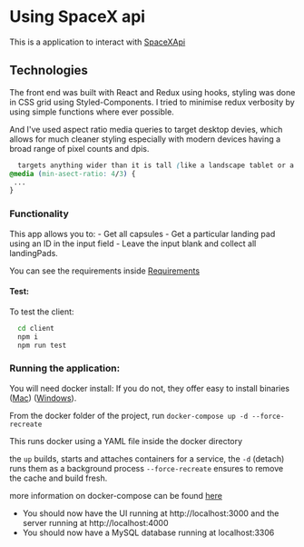 # Using SpaceX api

This is a application to interact with [SpaceXApi](https://docs.spacexdata.com)

## Technologies

The front end was built with React and Redux using hooks, styling was done in CSS grid using Styled-Components.
I tried to minimise redux verbosity by using simple functions where ever possible.

And I've used aspect ratio media queries to target desktop devies, which allows for much cleaner styling especially with modern devices having a broad range of pixel counts and dpis.

```css
  targets anything wider than it is tall (like a landscape tablet or a desktop);
@media (min-asect-ratio: 4/3) {
 ...
}

```

### Functionality

This app allows you to: - Get all capsules - Get a particular landing pad using an ID in the input field - Leave the input blank and collect all landingPads.

You can see the requirements inside [Requirements](./eb.md)

#### Test:

To test the client:

```bash
  cd client
  npm i
  npm run test
```

### Running the application:

You will need docker install:
If you do not, they offer easy to install binaries ([Mac](https://docs.docker.com/docker-for-mac/install/)) ([Windows](https://docs.docker.com/docker-for-windows/install/)).

From the docker folder of the project, run `docker-compose up -d --force-recreate`

This runs docker using a YAML file inside the docker directory

the `up` builds, starts and attaches containers for a service,
the `-d` (detach) runs them as a background process
`--force-recreate` ensures to remove the cache and build fresh.

more information on docker-compose can be found [here](https://docs.docker.com/compose/reference/up/)

- You should now have the UI running at http://localhost:3000 and the server running at http://localhost:4000
- You should now have a MySQL database running at localhost:3306

